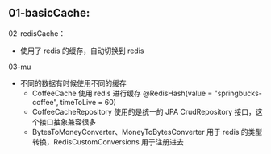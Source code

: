 

01-basicCache:
- 

02-redisCache：
- 使用了 redis 的缓存，自动切换到 redis


03-mu
- 不同的数据有时候使用不同的缓存
  - CoffeeCache 使用 redis 进行缓存 @RedisHash(value = "springbucks-coffee", timeToLive = 60)
  - CoffeeCacheRepository 使用的是统一的 JPA CrudRepository 接口，这个接口抽象兼容很多
  - BytesToMoneyConverter、MoneyToBytesConverter 用于 redis 的类型转换，RedisCustomConversions 用于注册进去
    